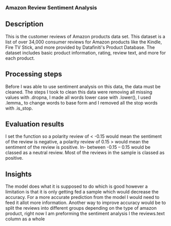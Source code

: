 ### Amazon Review Sentiment Analysis

## Description
This is the customer reviews of Amazon products data set. This dataset is a list of over 34,000 consumer reviews for Amazon products like the Kindle, 
Fire TV Stick, and more provided by Datafiniti's Product Database. The dataset includes basic product information, rating, review text, and more for each product.

## Processing steps
Before I was able to use sentiment analysis on this data, the data must be cleaned. The steps I took to clean this data were removing all missing values with .dropna, I made all words lower case with .lower(), I used .lemma_ to change words to base form and I removed all the stop words with .is_stop.

## Evaluation results
I set the function so a polarity review of < -0.15 would mean the sentiment of the review is negative, a polarity review of 0.15 > would mean the sentiment of the review is positive. In- between -0.15 – 0.15 would be classed as a neutral review. Most of the reviews in the sample is classed as positive.

## Insights
The model does what it is supposed to do which is good however a limitation is that it is only getting fed a sample which would decrease the accuracy. For a more accurate prediction from the model I would need to feed it allot more information. Another way to improve accuracy would be to split the reviews into different groups depending on the type of amazon product, right now I am preforming the sentiment analysis I the reviews.text column as a whole
